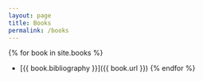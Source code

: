```yaml
---
layout: page
title: Books
permalink: /books
---
```

{% for book in site.books %}
- [{{ book.bibliography }}]({{ book.url }})
{% endfor %}